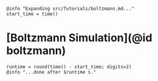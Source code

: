 ```@setup logging
@info "Expanding src/Tutorials/boltzmann.md..."
start_time = time()
```

# [Boltzmann Simulation](@id boltzmann)

```@setup logging
runtime = round(time() - start_time; digits=2)
@info "...done after $runtime s."
```